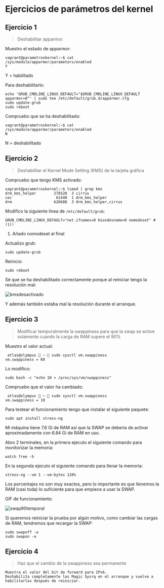 # Ejercicios de parámetros del kernel

## Ejercicio 1

> Deshabilitar apparmor

Muestro el estado de apparmor:

```shell
vagrant@parametroskernel:~$ cat /sys/module/apparmor/parameters/enabled
Y
```

Y = habilitado

Para deshabilitarlo:

```shell
echo 'GRUB_CMDLINE_LINUX_DEFAULT="$GRUB_CMDLINE_LINUX_DEFAULT apparmor=0"' | sudo tee /etc/default/grub.d/apparmor.cfg
sudo update-grub
sudo reboot
```

Compruebo que se ha deshabilitado:

```shell
vagrant@parametroskernel:~$ cat /sys/module/apparmor/parameters/enabled
N
```

N = deshabilitado

## Ejercicio 2

> Deshabilitar el Kernel Mode Setting (KMS) de la tarjeta gráfica

Compruebo que tengo KMS activado:

```shell
vagrant@parametroskernel:~$ lsmod | grep kms
drm_kms_helper        278528  3 cirrus
cec                    61440  1 drm_kms_helper
drm                   626688  3 drm_kms_helper,cirrus
```

Modifico la siguiente línea de `/etc/default/grub`:

```shell
GRUB_CMDLINE_LINUX_DEFAULT="net.ifnames=0 biosdevname=0 nomodeset" # (1)!
```

1. Añado nomodeset al final

Actualizo grub:

```shell
sudo update-grub
```

Reinicio:

```shell
sudo reboot
```

Sé que se ha deshabilitado correctamente porque al reiniciar tengo la resolución mal:

![kmsdesactivado](https://i.imgur.com/gSHqjPV.png)

Y además también estaba mal la resolución durante el arranque.

## Ejercicio 3

> Modificar temporalmente la swappiness para que la swap se active solamente cuando la carga de RAM supere el 90%

Muestro el valor actual:

```shell
 atlas@olympus  ~  sudo sysctl vm.swappiness
vm.swappiness = 60
```

Lo modifico:

```shell
sudo bash -c "echo 10 > /proc/sys/vm/swappiness"
```

Compruebo que el valor ha cambiado:

```shell
 atlas@olympus  ~  sudo sysctl vm.swappiness
vm.swappiness = 10
```

Para testear el funcionamiento tengo que instalar el siguiente paquete:

```shell
sudo apt install stress-ng
```

Mi máquina tiene 7.6 Gi de RAM así que la SWAP se debería de activar aproximadamente con 6.84 Gi de RAM en uso.

Abro 2 terminales, en la primera ejecuto el siguiente comando para monitorizar la  memoria:

```shell
watch free -h
```

En la segunda ejecuto el siguiente comando para llenar la memoria:

```shell
stress-ng --vm 1 --vm-bytes 120%
```

Los porcentajes no son muy exactos, pero lo importante es que llenemos la RAM (casi toda) lo suficiente para que empiece a usar la SWAP.

GIF de funcionamiento:

![swap90temporal](https://i.postimg.cc/qqxzJtGQ/swap90temporal.gif)

Si queremos reiniciar la prueba por algún motivo, como cambiar las cargas de RAM, tendremos que recargar la SWAP:

```shell
sudo swapoff -a
sudo swapon -a
```

## Ejercicio 4

> Haz que el cambio de la swappiness sea permanente








    Muestra el valor del bit de forward para IPv6.
    Deshabilita completamente las Magic Sysrq en el arranque y vuelve a habilitarlas después de reiniciar.





